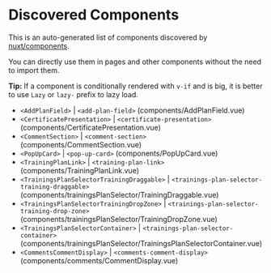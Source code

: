 # Discovered Components

This is an auto-generated list of components discovered by [nuxt/components](https://github.com/nuxt/components).

You can directly use them in pages and other components without the need to import them.

**Tip:** If a component is conditionally rendered with `v-if` and is big, it is better to use `Lazy` or `lazy-` prefix to lazy load.

- `<AddPlanField>` | `<add-plan-field>` (components/AddPlanField.vue)
- `<CertificatePresentation>` | `<certificate-presentation>` (components/CertificatePresentation.vue)
- `<CommentSection>` | `<comment-section>` (components/CommentSection.vue)
- `<PopUpCard>` | `<pop-up-card>` (components/PopUpCard.vue)
- `<TrainingPlanLink>` | `<training-plan-link>` (components/TrainingPlanLink.vue)
- `<TrainingsPlanSelectorTrainingDraggable>` | `<trainings-plan-selector-training-draggable>` (components/trainingsPlanSelector/TrainingDraggable.vue)
- `<TrainingsPlanSelectorTrainingDropZone>` | `<trainings-plan-selector-training-drop-zone>` (components/trainingsPlanSelector/TrainingDropZone.vue)
- `<TrainingsPlanSelectorContainer>` | `<trainings-plan-selector-container>` (components/trainingsPlanSelector/TrainingsPlanSelectorContainer.vue)
- `<CommentsCommentDisplay>` | `<comments-comment-display>` (components/comments/CommentDisplay.vue)
